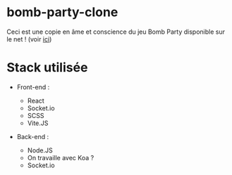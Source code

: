 # bomb-party-clone

Ceci est une copie en âme et conscience du jeu Bomb Party disponible sur le net ! (voir [ici](https://jklm.fun/))

# Stack utilisée

- Front-end :
   * React
   * Socket.io
   * SCSS
   * Vite.JS

- Back-end :
   * Node.JS
   * On travaille avec Koa ?
   * Socket.io

